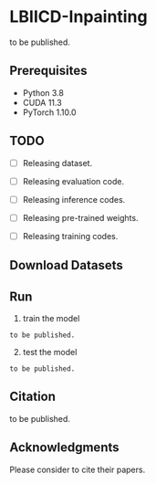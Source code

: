 # LBIICD-Inpainting

to be published.

## Prerequisites

- Python 3.8
- CUDA 11.3  
- PyTorch 1.10.0

## TODO

- [ ] Releasing dataset.
- [ ] Releasing evaluation code.
- [ ] Releasing inference codes.
- [ ] Releasing pre-trained weights.
- [ ] Releasing training codes.


## Download Datasets



## Run
1. train the model
```
to be published.
```
2. test the model
```
to be published.
```


## Citation

to be published. 

## Acknowledgments

Please consider to cite their papers.
```

```
